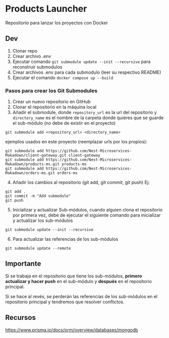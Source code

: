 # Products Launcher

Repositorio para lanzar los proyectos con Docker

## Dev

1. Clonar repo
2. Crear archivo .env
3. Ejecutar comando `git submodule update --init --recursive` para reconstruir submodulos
4. Crear archivos .env para cada submodulo (leer su respectivo README)
3. Ejecutar el comando `docker compose up --build`

### Pasos para crear los Git Submodules


1. Crear un nuevo repositorio en GitHub
2. Clonar el repositorio en la máquina local
3. Añadir el submodule, donde `repository_url` es la url del repositorio y `directory_name` es el nombre de la carpeta donde quieres que se guarde el sub-módulo (no debe de existir en el proyecto)
```
git submodule add <repository_url> <directory_name>
```

ejemplos usados en este proyecto (reemplazar urls por los propios):
```
git submodule add https://github.com/Nest-Microservices-Makadown/client-gateway.git client-gateway
git submodule add https://github.com/Nest-Microservices-Makadown/products-ms.git products-ms
git submodule add https://github.com/Nest-Microservices-Makadown/orders-ms.git orders-ms
```


4. Añadir los cambios al repositorio (git add, git commit, git push)
Ej:
```
git add .
git commit -m "Add submodule"
git push
```
5. Inicializar y actualizar Sub-módulos, cuando alguien clona el repositorio por primera vez, debe de ejecutar el siguiente comando para inicializar y actualizar los sub-módulos
```
git submodule update --init --recursive
```
6. Para actualizar las referencias de los sub-módulos
```
git submodule update --remote
```


## Importante
Si se trabaja en el repositorio que tiene los sub-módulos, **primero actualizar y hacer push** en el sub-módulo y **después** en el repositorio principal. 

Si se hace al revés, se perderán las referencias de los sub-módulos en el repositorio principal y tendremos que resolver conflictos.


## Recursos

https://www.prisma.io/docs/orm/overview/databases/mongodb

